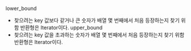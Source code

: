 
lower_bound
- 찾으려는 key 값보다 같거나 큰 숫자가 배열 몇 번째에서 처음 등장하는지 찾기 위함 반환형은 Iterator이다.
upper_bound
- 찾으려는 key 값을 초과하는 숫자가 배열 몇 번째에서 처음 등장하는지 찾기 위함 반환형은 Iterator이다.
